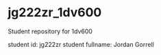 # jg222zr_1dv600
Student repository for 1dv600

student id: jg222zr
student fullname: Jordan Gorrell